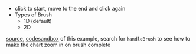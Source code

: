 -   click to start, move to the end and click again
-   Types of Brush
    -   1D (default)
    -   2D

[source](https://github.com/kossidts/react-stockcharts/blob/master/docs/lib/charts/CandleStickChartWithBrush.js), [codesandbox](https://codesandbox.io/s/github/rrag/react-stockcharts-examples2/tree/master/examples/CandleStickChartWithBrush)
of this example, search for `handleBrush` to see how to make the chart zoom in on brush complete
